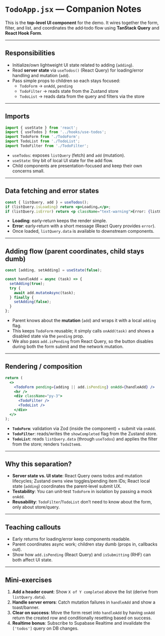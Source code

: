 

# `TodoApp.jsx` — Companion Notes

This is the **top-level UI component** for the demo. It wires together the form, filter, and list, and coordinates the add‑todo flow using **TanStack Query** and **React Hook Form**.

---

## Responsibilities
- Initialize/own lightweight UI state related to adding (`adding`).
- Read **server state** via `useTodos()` (React Query) for loading/error handling and mutation (`add`).
- Pass simple props to children so each stays focused:
  - `TodoForm` → `onAdd`, `pending`
  - `TodoFilter` → reads state from the Zustand store
  - `TodoList` → reads data from the query and filters via the store

---

## Imports
```js
import { useState } from 'react';
import { useTodos } from '../hooks/use-todos';
import TodoForm from './TodoForm';
import TodoList from './TodoList';
import TodoFilter from './TodoFilter';
```
- `useTodos`: exposes `listQuery` (fetch) and `add` (mutation).
- `useState`: tiny bit of local UI state for the add flow.
- Child components are presentation-focused and keep their own concerns small.

---

## Data fetching and error states
```jsx
const { listQuery, add } = useTodos();
if (listQuery.isLoading) return <p>Loading…</p>;
if (listQuery.isError) return <p className="text-warning">Error: {listQuery.error.message}</p>;
```
- **Loading**: early‑return keeps the render simple.
- **Error**: early‑return with a short message (React Query provides `error`).
- Once loaded, `listQuery.data` is available to downstream components.

---

## Adding flow (parent coordinates, child stays dumb)
```js
const [adding, setAdding] = useState(false);

const handleAdd = async (task) => {
  setAdding(true);
  try {
    await add.mutateAsync(task);
  } finally {
    setAdding(false);
  }
};
```
- Parent knows about the **mutation** (`add`) and wraps it with a local `adding` flag.
- This keeps `TodoForm` reusable; it simply calls `onAdd(task)` and shows a disabled state via the `pending` prop.
- We also pass `add.isPending` from React Query, so the button disables during both the form submit and the network mutation.

---

## Rendering / composition
```jsx
return (
  <>
    <TodoForm pending={adding || add.isPending} onAdd={handleAdd} />
    <hr />
    <div className="py-3">
      <TodoFilter />
      <TodoList />
    </div>
  </>
);
```
- **`TodoForm`**: validation via Zod (inside the component) + submit via `onAdd`.
- **`TodoFilter`**: reads/writes the `showCompleted` flag from the Zustand store.
- **`TodoList`**: reads `listQuery.data` (through `useTodos`) and applies the filter from the store; renders `TodoItem`s.

---

## Why this separation?
- **Server state vs. UI state**: React Query owns todos and mutation lifecycles; Zustand owns view toggles/pending item IDs; React local state (`adding`) coordinates the parent‑level submit UX.
- **Testability**: You can unit‑test `TodoForm` in isolation by passing a mock `onAdd`.
- **Reusability**: `TodoFilter`/`TodoList` don’t need to know about the form, only about store/query.

---

## Teaching callouts
- Early returns for loading/error keep components readable.
- Parent coordinates async work; children stay dumb (props in, callbacks out).
- Show how `add.isPending` (React Query) and `isSubmitting` (RHF) can both affect UI state.

---

## Mini‑exercises
1. **Add a header count**: Show `X of Y completed` above the list (derive from `listQuery.data`).
2. **Handle server errors**: Catch mutation failures in `handleAdd` and show a toast/banner.
3. **Clear on success**: Move the form reset into `handleAdd` by having `onAdd` return the created row and conditionally resetting based on success.
4. **Realtime bonus**: Subscribe to Supabase Realtime and invalidate the `['todos']` query on DB changes.